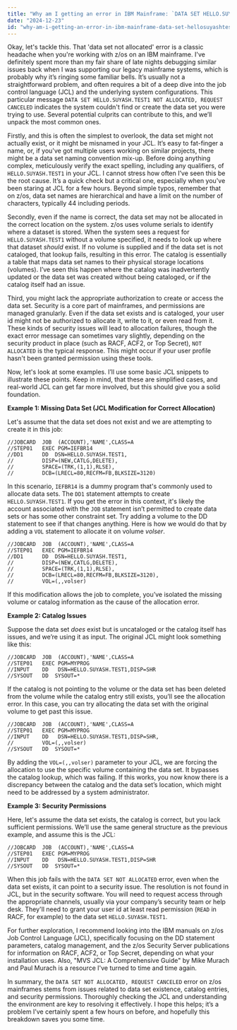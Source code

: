 ```yaml
---
title: "Why am I getting an error in IBM Mainframe: `DATA SET HELLO.SUYASH.TEST1 NOT ALLOCATED, REQUEST CANCELED`?"
date: "2024-12-23"
id: "why-am-i-getting-an-error-in-ibm-mainframe-data-set-hellosuyashtest1-not-allocated-request-canceled"
---
```


Okay, let's tackle this. That 'data set not allocated' error is a classic headache when you're working with z/os on an IBM mainframe. I've definitely spent more than my fair share of late nights debugging similar issues back when I was supporting our legacy mainframe systems, which is probably why it’s ringing some familiar bells. It’s usually not a straightforward problem, and often requires a bit of a deep dive into the job control language (JCL) and the underlying system configurations. This particular message `DATA SET HELLO.SUYASH.TEST1 NOT ALLOCATED, REQUEST CANCELED` indicates the system couldn't find or create the data set you were trying to use. Several potential culprits can contribute to this, and we’ll unpack the most common ones.

Firstly, and this is often the simplest to overlook, the data set might not actually exist, or it might be misnamed in your JCL. It’s easy to fat-finger a name, or, if you've got multiple users working on similar projects, there might be a data set naming convention mix-up. Before doing anything complex, meticulously verify the exact spelling, including any qualifiers, of `HELLO.SUYASH.TEST1` in your JCL. I cannot stress how often I’ve seen this be the root cause. It’s a quick check but a critical one, especially when you've been staring at JCL for a few hours. Beyond simple typos, remember that on z/os, data set names are hierarchical and have a limit on the number of characters, typically 44 including periods.

Secondly, even if the name is correct, the data set may not be allocated in the correct location on the system. z/os uses volume serials to identify where a dataset is stored. When the system sees a request for `HELLO.SUYASH.TEST1` without a volume specified, it needs to look up where that dataset *should* exist. If no volume is supplied and if the data set is not cataloged, that lookup fails, resulting in this error. The catalog is essentially a table that maps data set names to their physical storage locations (volumes). I’ve seen this happen where the catalog was inadvertently updated or the data set was created without being cataloged, or if the catalog itself had an issue.

Third, you might lack the appropriate authorization to create or access the data set. Security is a core part of mainframes, and permissions are managed granularly. Even if the data set exists and is cataloged, your user id might not be authorized to allocate it, write to it, or even read from it. These kinds of security issues will lead to allocation failures, though the exact error message can sometimes vary slightly, depending on the security product in place (such as RACF, ACF2, or Top Secret), `NOT ALLOCATED` is the typical response. This might occur if your user profile hasn't been granted permission using these tools.

Now, let's look at some examples. I’ll use some basic JCL snippets to illustrate these points. Keep in mind, that these are simplified cases, and real-world JCL can get far more involved, but this should give you a solid foundation.

**Example 1: Missing Data Set (JCL Modification for Correct Allocation)**

Let's assume that the data set does not exist and we are attempting to create it in this job:

```jcl
//JOBCARD  JOB  (ACCOUNT),'NAME',CLASS=A
//STEP01   EXEC PGM=IEFBR14
//DD1      DD  DSN=HELLO.SUYASH.TEST1,
//         DISP=(NEW,CATLG,DELETE),
//         SPACE=(TRK,(1,1),RLSE),
//         DCB=(LRECL=80,RECFM=FB,BLKSIZE=3120)
```

In this scenario, `IEFBR14` is a dummy program that's commonly used to allocate data sets. The `DD1` statement attempts to create `HELLO.SUYASH.TEST1`. If you get the error in this context, it's likely the account associated with the `JOB` statement isn’t permitted to create data sets or has some other constraint set. Try adding a volume to the DD statement to see if that changes anything. Here is how we would do that by adding a `VOL` statement to allocate it on volume *volser*.

```jcl
//JOBCARD  JOB  (ACCOUNT),'NAME',CLASS=A
//STEP01   EXEC PGM=IEFBR14
//DD1      DD  DSN=HELLO.SUYASH.TEST1,
//         DISP=(NEW,CATLG,DELETE),
//         SPACE=(TRK,(1,1),RLSE),
//         DCB=(LRECL=80,RECFM=FB,BLKSIZE=3120),
//         VOL=(,,volser)
```

If this modification allows the job to complete, you’ve isolated the missing volume or catalog information as the cause of the allocation error.

**Example 2: Catalog Issues**

Suppose the data set *does* exist but is uncataloged or the catalog itself has issues, and we’re using it as input. The original JCL might look something like this:

```jcl
//JOBCARD  JOB  (ACCOUNT),'NAME',CLASS=A
//STEP01   EXEC PGM=MYPROG
//INPUT    DD   DSN=HELLO.SUYASH.TEST1,DISP=SHR
//SYSOUT   DD  SYSOUT=*
```

If the catalog is not pointing to the volume or the data set has been deleted from the volume while the catalog entry still exists, you’ll see the allocation error. In this case, you can try allocating the data set with the original volume to get past this issue.

```jcl
//JOBCARD  JOB  (ACCOUNT),'NAME',CLASS=A
//STEP01   EXEC PGM=MYPROG
//INPUT    DD   DSN=HELLO.SUYASH.TEST1,DISP=SHR,
//         VOL=(,,volser)
//SYSOUT   DD  SYSOUT=*
```

By adding the `VOL=(,,volser)` parameter to your JCL, we are forcing the allocation to use the specific volume containing the data set. It bypasses the catalog lookup, which was failing. If this works, you now know there is a discrepancy between the catalog and the data set’s location, which might need to be addressed by a system administrator.

**Example 3: Security Permissions**

Here, let's assume the data set exists, the catalog is correct, but you lack sufficient permissions. We’ll use the same general structure as the previous example, and assume this is the JCL:

```jcl
//JOBCARD  JOB  (ACCOUNT),'NAME',CLASS=A
//STEP01   EXEC PGM=MYPROG
//INPUT    DD   DSN=HELLO.SUYASH.TEST1,DISP=SHR
//SYSOUT   DD  SYSOUT=*
```

When this job fails with the `DATA SET NOT ALLOCATED` error, even when the data set exists, it can point to a security issue. The resolution is not found in JCL, but in the security software. You will need to request access through the appropriate channels, usually via your company’s security team or help desk. They'll need to grant your user id at least read permission (`READ` in RACF, for example) to the data set `HELLO.SUYASH.TEST1`.

For further exploration, I recommend looking into the IBM manuals on z/os Job Control Language (JCL), specifically focusing on the DD statement parameters, catalog management, and the z/os Security Server publications for information on RACF, ACF2, or Top Secret, depending on what your installation uses. Also, "MVS JCL: A Comprehensive Guide" by Mike Murach and Paul Murach is a resource I've turned to time and time again.

In summary, the `DATA SET NOT ALLOCATED, REQUEST CANCELED` error on z/os mainframes stems from issues related to data set existence, catalog entries, and security permissions. Thoroughly checking the JCL and understanding the environment are key to resolving it effectively. I hope this helps; it’s a problem I’ve certainly spent a few hours on before, and hopefully this breakdown saves you some time.
